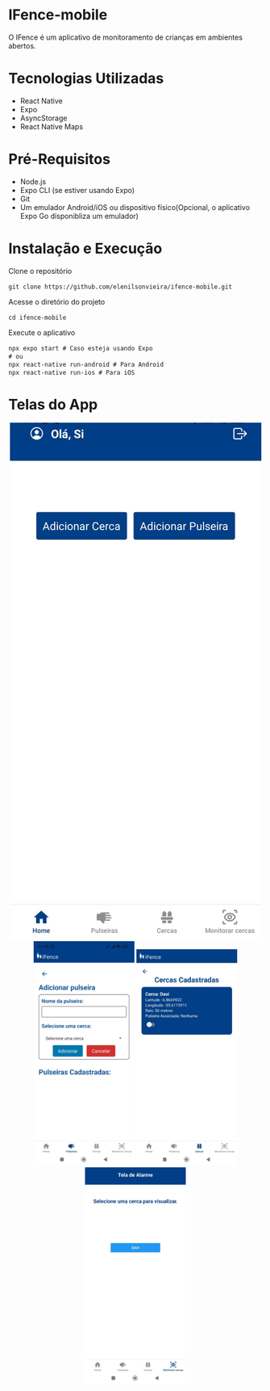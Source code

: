 # IFence-mobile
O IFence é um aplicativo de monitoramento de crianças em ambientes abertos.

# Tecnologias Utilizadas
- React Native
- Expo
- AsyncStorage 
- React Native Maps

# Pré-Requisitos
- Node.js
- Expo CLI (se estiver usando Expo)
- Git
- Um emulador Android/iOS ou dispositivo físico(Opcional, o aplicativo Expo Go disponibliza um emulador)

# Instalação e Execução
Clone o repositório
```
git clone https://github.com/elenilsonvieira/ifence-mobile.git
```

Acesse o diretório do projeto
```
cd ifence-mobile
```

Execute o aplicativo
```
npx expo start # Caso esteja usando Expo
# ou
npx react-native run-android # Para Android
npx react-native run-ios # Para iOS
```

# Telas do App
<p align="center">
  <img src="/ifence-mobile/assets/images/TelaInicial.jpg"/>
  <img src="/ifence-mobile/assets/images/addPulseira.jpg" width="200" />
  <img src="ifence-mobile/assets/images/addCerca.jpg" width="200" />
  <img src="ifence-mobile/assets/images/Tela de alarme.jpg" width="200" />
</p>




